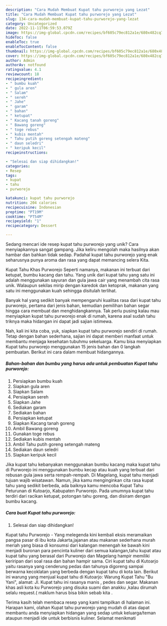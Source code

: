 ```yaml
---
description: "Cara Mudah Membuat Kupat tahu purworejo yang Lezat"
title: "Cara Mudah Membuat Kupat tahu purworejo yang Lezat"
slug: 134-cara-mudah-membuat-kupat-tahu-purworejo-yang-lezat
category: Uncategorized
date: 2022-11-11T06:59:53.079Z
image: https://img-global.cpcdn.com/recipes/bf605c79ec812a1e/680x482cq70/kupat-tahu-purworejo-foto-resep-utama.jpg
hideToc: false
enableToc: true
enableTocContent: false
thumbnail: https://img-global.cpcdn.com/recipes/bf605c79ec812a1e/680x482cq70/kupat-tahu-purworejo-foto-resep-utama.jpg
cover: https://img-global.cpcdn.com/recipes/bf605c79ec812a1e/680x482cq70/kupat-tahu-purworejo-foto-resep-utama.jpg
author: Admin
authorAv: notfound
ratingvalue: 4.1
reviewcount: 18
recipeingredient:
- " bumbu kuah"
- " gula aren"
- " Salam"
- " sereh"
- " Jahe"
- " garam"
- " bahan"
- " ketupat"
- " Kacang tanah goreng"
- " Bawang goreng"
- " toge rebus"
- " kubis mentah"
- " Tahu putih goreng setengah mateng"
- " daun seledri"
- " keripuk kecil"
recipeinstructions:

- "Selesai dan siap dihidangkan!"
categories:
- Resep
tags:
- kupat
- tahu
- purworejo

katakunci: kupat tahu purworejo 
nutrition: 204 calories
recipecuisine: Indonesian
preptime: "PT19M"
cooktime: "PT54M"
recipeyield: "1"
recipecategory: Dessert

---
```





Sedang mencari ide resep kupat tahu purworejo yang unik? Cara menyiapkannya sangat gampang. Jika keliru mengolah maka hasilnya akan hambar dan bahkan tidak sedap. Padahal kupat tahu purworejo yang enak seharusnya punya aroma dan rasa yang dapat memancing selera Kita.





Kupat Tahu Khas Purworejo Seperti namanya, makanan ini terbuat dari ketupat, bumbu kacang dan tahu. Yang unik dari kupat tahu yang satu ini adalah menggunakan sayuran dan gula jawa cair yang menambah cita rasa unik. Walaupun sekilas mirip dengan karedok dan ketoprak, makanan yang satu ini menggunakan kuah sehingga disitulah terlihat.

Banyak hal yang sedikit banyak mempengaruhi kualitas rasa dari kupat tahu purworejo, pertama dari jenis bahan, kemudian pemilihan bahan segar hingga cara membuat dan menghidangkannya. Tak perlu pusing kalau mau menyiapkan kupat tahu purworejo enak di rumah, karena asal sudah tahu triknya maka hidangan ini dapat jadi sajian istimewa.






Nah, kali ini kita coba, yuk, siapkan kupat tahu purworejo sendiri di rumah. Tetap dengan bahan sederhana, sajian ini dapat memberi manfaat untuk membantu menjaga kesehatan tubuhmu sekeluarga. Kamu bisa menyiapkan Kupat tahu purworejo menggunakan 15 jenis bahan dan 0 langkah pembuatan. Berikut ini cara dalam membuat hidangannya.

<!--inarticleads1-->

##### Bahan-bahan dan bumbu yang harus ada untuk pembuatan Kupat tahu purworejo:

1. Persiapkan  bumbu kuah
1. Siapkan  gula aren
1. Siapkan  Salam
1. Persiapkan  sereh
1. Siapkan  Jahe
1. Sediakan  garam
1. Sediakan  bahan
1. Persiapkan  ketupat
1. Siapkan  Kacang tanah goreng
1. Ambil  Bawang goreng
1. Gunakan  toge rebus
1. Sediakan  kubis mentah
1. Ambil  Tahu putih goreng setengah mateng
1. Sediakan  daun seledri
1. Siapkan  keripuk kecil


Jika kupat tahu kebanyakan menggunakan bumbu kacang maka kupat tahu di Purworejo ini menggunakan bumbu kecap atau kuah yang terbuat dari rebusan gula jawa serta rempah-rempah. Di Magelang, kupat tahu menjadi tujuan wajib wisatawan. Namun, jika kamu menginginkan cita rasa kupat tahu yang sedikit berbeda, ada baiknya kamu mencoba Kupat Tahu Peturunan di Kutoarjo, Kabupaten Purworejo. Pada umumnya kupat tahu terdiri dari racikan ketupat, potongan tahu goreng, dan disiram dengan bumbu kacang. 

<!--inarticleads2-->

##### Cara buat Kupat tahu purworejo:


1. Selesai dan siap dihidangkan!

Kupat tahu Purworejo - Yang melegenda kini kembali eksis meramaikan pangsa pasar di ibu kota Jakarta,jajanan atau makanan sederhana murah meriah yang biasa di konsumsi dari kalangan menengah ke bawah kini menjadi buronan para pencinta kuliner dari semua kalangan,tahu kupat atau kupat tahu yang berasal dari Purworejo dan Magelang hampir memiliki keriripan dari soal rasa dan bahan hampir sama. Ciri kupat tahu di Kutoarjo yaitu rasanya yang cenderung pedas dan tahunya digoreng sampai berwarna kecoklatan yang berbeda dengan kupat tahu di kota lain. Berikut ini warung yang menjual kupat tahu di Kutoarjo: Warung Kupat Tahu &#34;Bu Yani&#34;, alamat: Jl. Kupat tahu ini rasanya manis , pedes dan segar. Makanan khas asli kota ku Purworejo yang disuka suami dan anakku ,kalau dirumah selalu request.( maklum harus bisa bikin sebab kita . 

Terima kasih telah membaca resep yang kami tampilkan di halaman ini. Harapan kami, olahan Kupat tahu purworejo yang mudah di atas dapat membantu anda menyiapkan hidangan yang sedap untuk keluarga/teman ataupun menjadi ide untuk berbisnis kuliner. Selamat menikmati
